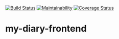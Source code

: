 [![Build Status](https://travis-ci.org/kimbugp/my-diary-frontend.svg?branch=develop)](https://travis-ci.org/kimbugp/my-diary-frontend)
[![Maintainability](https://api.codeclimate.com/v1/badges/fcbd77a779e24de1e9c4/maintainability)](https://codeclimate.com/github/kimbugp/my-diary-frontend/maintainability)
[![Coverage Status](https://coveralls.io/repos/github/kimbugp/my-diary-frontend/badge.svg?branch=162030891-setup-test-environement-badges)](https://coveralls.io/github/kimbugp/my-diary-frontend?branch=162030891-setup-test-environement-badges)
# my-diary-frontend